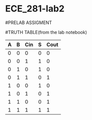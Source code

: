 ECE_281-lab2
============


#PRELAB ASSIGMENT

#TRUTH TABLE(from the lab notebook)

| A  | B  |Cin | S  |Cout|
|----|----|----|----|----|
| 0  | 0  | 0  | 0  | 0  |
| 0  | 0  | 1  | 1  | 0  |
| 0  | 1  | 0  | 1  | 0  |
| 0  | 1  | 1  | 0  | 1  |
| 1  | 0  | 0  | 1  | 0  |
| 1  | 0  | 1  | 0  | 1  |
| 1  | 1  | 0  | 0  | 1  |
| 1  | 1  | 1  | 1  | 1  |
